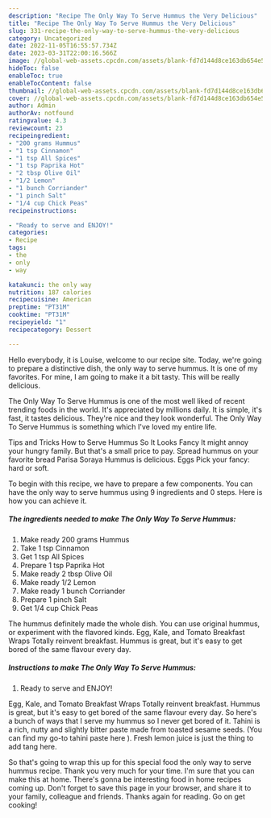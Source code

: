 ```yaml
---
description: "Recipe The Only Way To Serve Hummus the Very Delicious"
title: "Recipe The Only Way To Serve Hummus the Very Delicious"
slug: 331-recipe-the-only-way-to-serve-hummus-the-very-delicious
category: Uncategorized
date: 2022-11-05T16:55:57.734Z
date: 2023-03-31T22:00:16.566Z
image: //global-web-assets.cpcdn.com/assets/blank-fd7d144d8ce163db654e5a02c40b08a2775adb7897d16e4062681dc7e1b2800f.png
hideToc: false
enableToc: true
enableTocContent: false
thumbnail: //global-web-assets.cpcdn.com/assets/blank-fd7d144d8ce163db654e5a02c40b08a2775adb7897d16e4062681dc7e1b2800f.png
cover: //global-web-assets.cpcdn.com/assets/blank-fd7d144d8ce163db654e5a02c40b08a2775adb7897d16e4062681dc7e1b2800f.png
author: Admin
authorAv: notfound
ratingvalue: 4.3
reviewcount: 23
recipeingredient:
- "200 grams Hummus"
- "1 tsp Cinnamon"
- "1 tsp All Spices"
- "1 tsp Paprika Hot"
- "2 tbsp Olive Oil"
- "1/2 Lemon"
- "1 bunch Corriander"
- "1 pinch Salt"
- "1/4 cup Chick Peas"
recipeinstructions:

- "Ready to serve and ENJOY!"
categories:
- Recipe
tags:
- the
- only
- way

katakunci: the only way 
nutrition: 187 calories
recipecuisine: American
preptime: "PT31M"
cooktime: "PT31M"
recipeyield: "1"
recipecategory: Dessert

---
```



Hello everybody, it is Louise, welcome to our recipe site. Today, we're going to prepare a distinctive dish, the only way to serve hummus. It is one of my favorites. For mine, I am going to make it a bit tasty. This will be really delicious.

The Only Way To Serve Hummus is one of the most well liked of recent trending foods in the world. It's appreciated by millions daily. It is simple, it's fast, it tastes delicious. They're nice and they look wonderful. The Only Way To Serve Hummus is something which I've loved my entire life.

Tips and Tricks How to Serve Hummus So It Looks Fancy It might annoy your hungry family. But that&#39;s a small price to pay. Spread hummus on your favorite bread Parisa Soraya Hummus is delicious. Eggs Pick your fancy: hard or soft.


To begin with this recipe, we have to prepare a few components. You can have the only way to serve hummus using 9 ingredients and 0 steps. Here is how you can achieve it.

<!--inarticleads1-->

##### The ingredients needed to make The Only Way To Serve Hummus:

1. Make ready 200 grams Hummus
1. Take 1 tsp Cinnamon
1. Get 1 tsp All Spices
1. Prepare 1 tsp Paprika Hot
1. Make ready 2 tbsp Olive Oil
1. Make ready 1/2 Lemon
1. Make ready 1 bunch Corriander
1. Prepare 1 pinch Salt
1. Get 1/4 cup Chick Peas


The hummus definitely made the whole dish. You can use original hummus, or experiment with the flavored kinds. Egg, Kale, and Tomato Breakfast Wraps Totally reinvent breakfast. Hummus is great, but it&#39;s easy to get bored of the same flavour every day. 

<!--inarticleads2-->

##### Instructions to make The Only Way To Serve Hummus:


1. Ready to serve and ENJOY!

Egg, Kale, and Tomato Breakfast Wraps Totally reinvent breakfast. Hummus is great, but it&#39;s easy to get bored of the same flavour every day. So here&#39;s a bunch of ways that I serve my hummus so I never get bored of it. Tahini is a rich, nutty and slightly bitter paste made from toasted sesame seeds. (You can find my go-to tahini paste here ). Fresh lemon juice is just the thing to add tang here. 

So that's going to wrap this up for this special food the only way to serve hummus recipe. Thank you very much for your time. I'm sure that you can make this at home. There's gonna be interesting food in home recipes coming up. Don't forget to save this page in your browser, and share it to your family, colleague and friends. Thanks again for reading. Go on get cooking!
